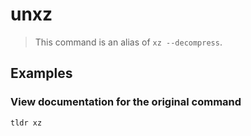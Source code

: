 # unxz

> This command is an alias of `xz --decompress`.

## Examples

### View documentation for the original command

```bash
tldr xz
```
